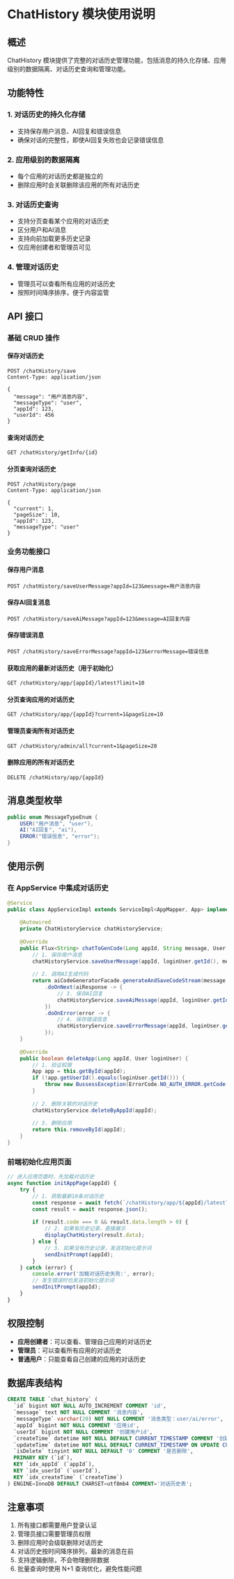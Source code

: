 # ChatHistory 模块使用说明

## 概述

ChatHistory 模块提供了完整的对话历史管理功能，包括消息的持久化存储、应用级别的数据隔离、对话历史查询和管理功能。

## 功能特性

### 1. 对话历史的持久化存储
- 支持保存用户消息、AI回复和错误信息
- 确保对话的完整性，即使AI回复失败也会记录错误信息

### 2. 应用级别的数据隔离
- 每个应用的对话历史都是独立的
- 删除应用时会关联删除该应用的所有对话历史

### 3. 对话历史查询
- 支持分页查看某个应用的对话历史
- 区分用户和AI消息
- 支持向前加载更多历史记录
- 仅应用创建者和管理员可见

### 4. 管理对话历史
- 管理员可以查看所有应用的对话历史
- 按照时间降序排序，便于内容监管

## API 接口

### 基础 CRUD 操作

#### 保存对话历史
```http
POST /chatHistory/save
Content-Type: application/json

{
  "message": "用户消息内容",
  "messageType": "user",
  "appId": 123,
  "userId": 456
}
```

#### 查询对话历史
```http
GET /chatHistory/getInfo/{id}
```

#### 分页查询对话历史
```http
POST /chatHistory/page
Content-Type: application/json

{
  "current": 1,
  "pageSize": 10,
  "appId": 123,
  "messageType": "user"
}
```

### 业务功能接口

#### 保存用户消息
```http
POST /chatHistory/saveUserMessage?appId=123&message=用户消息内容
```

#### 保存AI回复消息
```http
POST /chatHistory/saveAiMessage?appId=123&message=AI回复内容
```

#### 保存错误消息
```http
POST /chatHistory/saveErrorMessage?appId=123&errorMessage=错误信息
```

#### 获取应用的最新对话历史（用于初始化）
```http
GET /chatHistory/app/{appId}/latest?limit=10
```

#### 分页查询应用的对话历史
```http
GET /chatHistory/app/{appId}?current=1&pageSize=10
```

#### 管理员查询所有对话历史
```http
GET /chatHistory/admin/all?current=1&pageSize=20
```

#### 删除应用的所有对话历史
```http
DELETE /chatHistory/app/{appId}
```

## 消息类型枚举

```java
public enum MessageTypeEnum {
    USER("用户消息", "user"),
    AI("AI回复", "ai"),
    ERROR("错误信息", "error");
}
```

## 使用示例

### 在 AppService 中集成对话历史

```java
@Service
public class AppServiceImpl extends ServiceImpl<AppMapper, App> implements AppService {
    
    @Autowired
    private ChatHistoryService chatHistoryService;
    
    @Override
    public Flux<String> chatToGenCode(Long appId, String message, User loginUser) {
        // 1. 保存用户消息
        chatHistoryService.saveUserMessage(appId, loginUser.getId(), message);
        
        // 2. 调用AI生成代码
        return aiCodeGeneratorFacade.generateAndSaveCodeStream(message, codeGenTypeEnum, appId)
            .doOnNext(aiResponse -> {
                // 3. 保存AI回复
                chatHistoryService.saveAiMessage(appId, loginUser.getId(), aiResponse);
            })
            .doOnError(error -> {
                // 4. 保存错误信息
                chatHistoryService.saveErrorMessage(appId, loginUser.getId(), error.getMessage());
            });
    }
    
    @Override
    public boolean deleteApp(Long appId, User loginUser) {
        // 1. 验证权限
        App app = this.getById(appId);
        if (!app.getUserId().equals(loginUser.getId())) {
            throw new BussessException(ErrorCode.NO_AUTH_ERROR.getCode(), "无权限删除该应用");
        }
        
        // 2. 删除关联的对话历史
        chatHistoryService.deleteByAppId(appId);
        
        // 3. 删除应用
        return this.removeById(appId);
    }
}
```

### 前端初始化应用页面

```javascript
// 进入应用页面时，先加载对话历史
async function initAppPage(appId) {
    try {
        // 1. 获取最新10条对话历史
        const response = await fetch(`/chatHistory/app/${appId}/latest?limit=10`);
        const result = await response.json();
        
        if (result.code === 0 && result.data.length > 0) {
            // 2. 如果有历史记录，直接展示
            displayChatHistory(result.data);
        } else {
            // 3. 如果没有历史记录，发送初始化提示词
            sendInitPrompt(appId);
        }
    } catch (error) {
        console.error('加载对话历史失败:', error);
        // 发生错误时也发送初始化提示词
        sendInitPrompt(appId);
    }
}
```

## 权限控制

- **应用创建者**：可以查看、管理自己应用的对话历史
- **管理员**：可以查看所有应用的对话历史
- **普通用户**：只能查看自己创建的应用的对话历史

## 数据库表结构

```sql
CREATE TABLE `chat_history` (
  `id` bigint NOT NULL AUTO_INCREMENT COMMENT 'id',
  `message` text NOT NULL COMMENT '消息内容',
  `messageType` varchar(20) NOT NULL COMMENT '消息类型：user/ai/error',
  `appId` bigint NOT NULL COMMENT '应用id',
  `userId` bigint NOT NULL COMMENT '创建用户id',
  `createTime` datetime NOT NULL DEFAULT CURRENT_TIMESTAMP COMMENT '创建时间',
  `updateTime` datetime NOT NULL DEFAULT CURRENT_TIMESTAMP ON UPDATE CURRENT_TIMESTAMP COMMENT '更新时间',
  `isDelete` tinyint NOT NULL DEFAULT '0' COMMENT '是否删除',
  PRIMARY KEY (`id`),
  KEY `idx_appId` (`appId`),
  KEY `idx_userId` (`userId`),
  KEY `idx_createTime` (`createTime`)
) ENGINE=InnoDB DEFAULT CHARSET=utf8mb4 COMMENT='对话历史表';
```

## 注意事项

1. 所有接口都需要用户登录认证
2. 管理员接口需要管理员权限
3. 删除应用时会级联删除对话历史
4. 对话历史按时间降序排列，最新的消息在前
5. 支持逻辑删除，不会物理删除数据
6. 批量查询时使用 N+1 查询优化，避免性能问题
